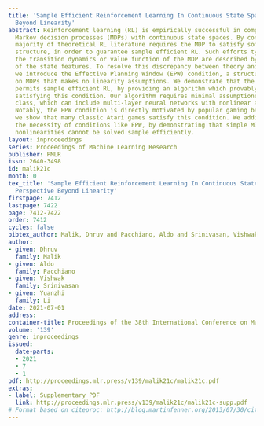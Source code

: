 ```yaml
---
title: 'Sample Efficient Reinforcement Learning In Continuous State Spaces: A Perspective
  Beyond Linearity'
abstract: Reinforcement learning (RL) is empirically successful in complex nonlinear
  Markov decision processes (MDPs) with continuous state spaces. By contrast, the
  majority of theoretical RL literature requires the MDP to satisfy some form of linear
  structure, in order to guarantee sample efficient RL. Such efforts typically assume
  the transition dynamics or value function of the MDP are described by linear functions
  of the state features. To resolve this discrepancy between theory and practice,
  we introduce the Effective Planning Window (EPW) condition, a structural condition
  on MDPs that makes no linearity assumptions. We demonstrate that the EPW condition
  permits sample efficient RL, by providing an algorithm which provably solves MDPs
  satisfying this condition. Our algorithm requires minimal assumptions on the policy
  class, which can include multi-layer neural networks with nonlinear activation functions.
  Notably, the EPW condition is directly motivated by popular gaming benchmarks, and
  we show that many classic Atari games satisfy this condition. We additionally show
  the necessity of conditions like EPW, by demonstrating that simple MDPs with slight
  nonlinearities cannot be solved sample efficiently.
layout: inproceedings
series: Proceedings of Machine Learning Research
publisher: PMLR
issn: 2640-3498
id: malik21c
month: 0
tex_title: 'Sample Efficient Reinforcement Learning In Continuous State Spaces: A
  Perspective Beyond Linearity'
firstpage: 7412
lastpage: 7422
page: 7412-7422
order: 7412
cycles: false
bibtex_author: Malik, Dhruv and Pacchiano, Aldo and Srinivasan, Vishwak and Li, Yuanzhi
author:
- given: Dhruv
  family: Malik
- given: Aldo
  family: Pacchiano
- given: Vishwak
  family: Srinivasan
- given: Yuanzhi
  family: Li
date: 2021-07-01
address:
container-title: Proceedings of the 38th International Conference on Machine Learning
volume: '139'
genre: inproceedings
issued:
  date-parts:
  - 2021
  - 7
  - 1
pdf: http://proceedings.mlr.press/v139/malik21c/malik21c.pdf
extras:
- label: Supplementary PDF
  link: http://proceedings.mlr.press/v139/malik21c/malik21c-supp.pdf
# Format based on citeproc: http://blog.martinfenner.org/2013/07/30/citeproc-yaml-for-bibliographies/
---
```

